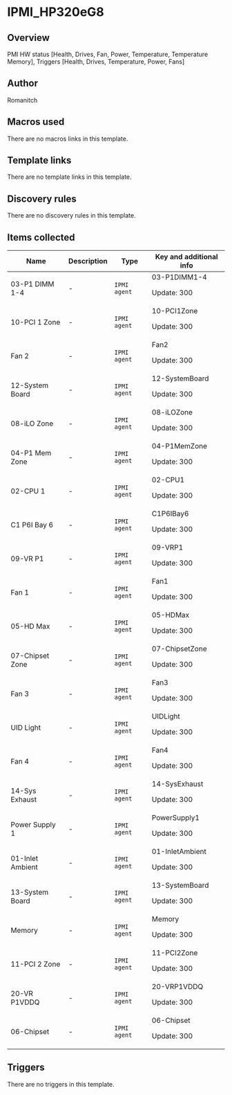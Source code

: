 # IPMI_HP320eG8

## Overview

PMI HW status [Health, Drives, Fan, Power, Temperature, Temperature Memory], Triggers [Health, Drives, Temperature, Power, Fans]



## Author

Romanitch

## Macros used

There are no macros links in this template.

## Template links

There are no template links in this template.

## Discovery rules

There are no discovery rules in this template.

## Items collected

|Name|Description|Type|Key and additional info|
|----|-----------|----|----|
|03-P1 DIMM 1-4|<p>-</p>|`IPMI agent`|03-P1DIMM1-4<p>Update: 300</p>|
|10-PCI 1 Zone|<p>-</p>|`IPMI agent`|10-PCI1Zone<p>Update: 300</p>|
|Fan 2|<p>-</p>|`IPMI agent`|Fan2<p>Update: 300</p>|
|12-System Board|<p>-</p>|`IPMI agent`|12-SystemBoard<p>Update: 300</p>|
|08-iLO Zone|<p>-</p>|`IPMI agent`|08-iLOZone<p>Update: 300</p>|
|04-P1 Mem Zone|<p>-</p>|`IPMI agent`|04-P1MemZone<p>Update: 300</p>|
|02-CPU 1|<p>-</p>|`IPMI agent`|02-CPU1<p>Update: 300</p>|
|C1 P6I Bay 6|<p>-</p>|`IPMI agent`|C1P6IBay6<p>Update: 300</p>|
|09-VR P1|<p>-</p>|`IPMI agent`|09-VRP1<p>Update: 300</p>|
|Fan 1|<p>-</p>|`IPMI agent`|Fan1<p>Update: 300</p>|
|05-HD Max|<p>-</p>|`IPMI agent`|05-HDMax<p>Update: 300</p>|
|07-Chipset Zone|<p>-</p>|`IPMI agent`|07-ChipsetZone<p>Update: 300</p>|
|Fan 3|<p>-</p>|`IPMI agent`|Fan3<p>Update: 300</p>|
|UID Light|<p>-</p>|`IPMI agent`|UIDLight<p>Update: 300</p>|
|Fan 4|<p>-</p>|`IPMI agent`|Fan4<p>Update: 300</p>|
|14-Sys Exhaust|<p>-</p>|`IPMI agent`|14-SysExhaust<p>Update: 300</p>|
|Power Supply 1|<p>-</p>|`IPMI agent`|PowerSupply1<p>Update: 300</p>|
|01-Inlet Ambient|<p>-</p>|`IPMI agent`|01-InletAmbient<p>Update: 300</p>|
|13-System Board|<p>-</p>|`IPMI agent`|13-SystemBoard<p>Update: 300</p>|
|Memory|<p>-</p>|`IPMI agent`|Memory<p>Update: 300</p>|
|11-PCI 2 Zone|<p>-</p>|`IPMI agent`|11-PCI2Zone<p>Update: 300</p>|
|20-VR P1VDDQ|<p>-</p>|`IPMI agent`|20-VRP1VDDQ<p>Update: 300</p>|
|06-Chipset|<p>-</p>|`IPMI agent`|06-Chipset<p>Update: 300</p>|
## Triggers

There are no triggers in this template.

